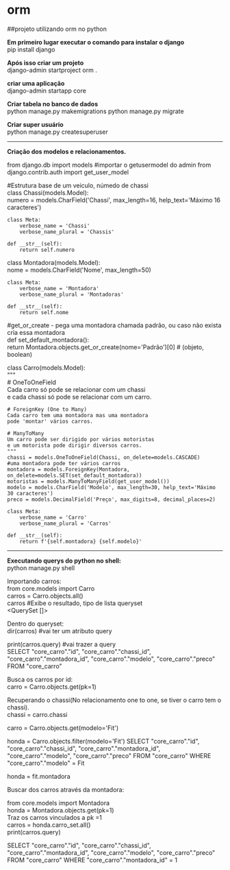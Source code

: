 # orm  
##projeto utilizando orm no python 


**Em primeiro lugar executar o comando para instalar o django**  
pip install django

**Após isso criar um projeto**  
django-admin startproject orm .

**criar uma aplicação**    
django-admin startapp core


**Criar tabela no banco de dados**   
python manage.py makemigrations
python manage.py migrate

**Criar super usuário**  
python manage.py createsuperuser


*********************************************************************************


**Criação dos modelos e relacionamentos.**

from django.db import models
#importar o getusermodel do admin
from django.contrib.auth import get_user_model


#Estrutura base de um veiculo, númedo de chassi  
class Chassi(models.Model):  
    numero = models.CharField('Chassi', max_length=16, help_text='Máximo 16 caracteres')  

    class Meta:  
        verbose_name = 'Chassi'  
        verbose_name_plural = 'Chassis'  

    def __str__(self):  
        return self.numero  
        
        
        


class Montadora(models.Model):  
    nome = models.CharField('Nome', max_length=50)  

    class Meta:  
        verbose_name = 'Montadora'  
        verbose_name_plural = 'Montadoras'  

    def __str__(self):  
        return self.nome  

#get_or_create - pega uma montadora chamada padrão, ou caso não exista cria essa montadora  
def set_default_montadora():  
    return Montadora.objects.get_or_create(nome='Padrão')[0]  # (objeto, boolean)  


class Carro(models.Model):  
    """  
    # OneToOneField  
    Cada carro só pode se relacionar com um chassi  
    e cada chassi só pode se relacionar com um carro.  

    # ForeignKey (One to Many)  
    Cada carro tem uma montadora mas uma montadora  
    pode 'montar' vários carros.  

    # ManyToMany  
    Um carro pode ser dirigido por vários motoristas  
    e um motorista pode dirigir diversos carros.  
    """  
    chassi = models.OneToOneField(Chassi, on_delete=models.CASCADE)  
    #uma montadora pode ter vários carros  
    montadora = models.ForeignKey(Montadora, on_delete=models.SET(set_default_montadora))  
    motoristas = models.ManyToManyField(get_user_model())  
    modelo = models.CharField('Modelo', max_length=30, help_text='Máximo 30 caracteres')  
    preco = models.DecimalField('Preço', max_digits=8, decimal_places=2)  

    class Meta:  
        verbose_name = 'Carro'  
        verbose_name_plural = 'Carros'  

    def __str__(self):  
        return f'{self.montadora} {self.modelo}'  
       
*********************************************************************************
        
**Executando querys do python no shell:**  
python manage.py shell

Importando carros:  
from core.models import Carro  
carros = Carro.objects.all()  
carros #Exibe o resultado, tipo de lista queryset  
<QuerySet []>  

Dentro do queryset:  
dir(carros) #vai ter um atributo query  

print(carros.query) #vai trazer a query  
SELECT "core_carro"."id", "core_carro"."chassi_id", "core_carro"."montadora_id", "core_carro"."modelo", "core_carro"."preco" FROM "core_carro"

Busca os carros por id:  
carro = Carro.objects.get(pk=1)  

Recuperando o chassi(No relacionamento one to one, se tiver o carro tem o chassi).  
chassi = carro.chassi  

carro = Carro.objects.get(modelo='Fit')  

honda = Carro.objects.filter(modelo='Fit') 
SELECT "core_carro"."id", "core_carro"."chassi_id", "core_carro"."montadora_id", "core_carro"."modelo", "core_carro"."preco" FROM "core_carro" WHERE "core_carro"."modelo" = Fit  

honda = fit.montadora  

Buscar dos carros através da montadora:  

from core.models import Montadora  
honda = Montadora.objects.get(pk=1)  
Traz os carros vinculados a pk =1  
carros = honda.carro_set.all()  
print(carros.query)  

SELECT "core_carro"."id", "core_carro"."chassi_id", "core_carro"."montadora_id", "core_carro"."modelo", "core_carro"."preco" FROM "core_carro" WHERE "core_carro"."montadora_id" = 1  









































